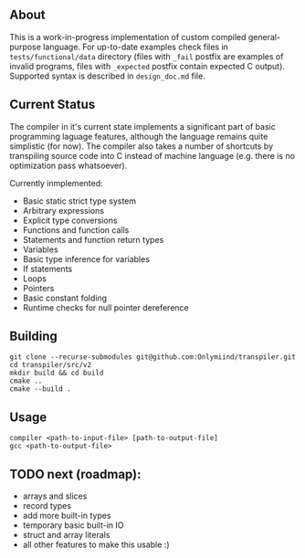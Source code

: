 ## About

This is a work-in-progress implementation of custom compiled general-purpose language. For up-to-date examples check files in ```tests/functional/data``` directory (files with ```_fail``` postfix are examples of invalid programs, files with ```_expected``` postfix contain expected C output). Supported syntax is described in ```design_doc.md``` file.

## Current Status

The compiler in it's current state implements a significant part of basic programming laguage features, although the language remains quite simplistic (for now). The compiler also takes a number of shortcuts by transpiling source code into C instead of machine language (e.g. there is no optimization pass whatsoever).

Currently inmplemented:
- Basic static strict type system
- Arbitrary expressions
- Explicit type conversions
- Functions and function calls
- Statements and function return types
- Variables
- Basic type inference for variables
- If statements
- Loops
- Pointers
- Basic constant folding
- Runtime checks for null pointer dereference

## Building

```
git clone --recurse-submodules git@github.com:Onlymiind/transpiler.git
cd transpiler/src/v2
mkdir build && cd build
cmake ..
cmake --build .
```

## Usage

```
compiler <path-to-input-file> [path-to-output-file]
gcc <path-to-output-file>
```

## TODO next (roadmap):
- arrays and slices
- record types
- add more built-in types
- temporary basic built-in IO
- struct and array literals
- all other features to make this usable :)

